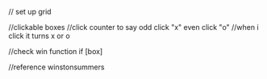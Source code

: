 // set up grid

//clickable boxes
  //click counter to say odd click "x" even click "o"
 //when i click it turns x or o


//check win function
if [box]

//reference
winstonsummers 
